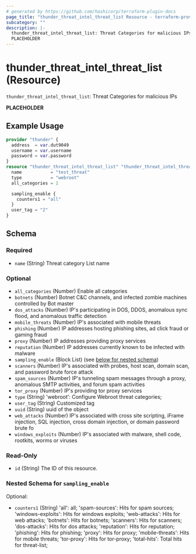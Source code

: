 ```yaml
---
# generated by https://github.com/hashicorp/terraform-plugin-docs
page_title: "thunder_threat_intel_threat_list Resource - terraform-provider-thunder"
subcategory: ""
description: |-
  thunder_threat_intel_threat_list: Threat Categories for malicious IPs
  PLACEHOLDER
---
```


# thunder_threat_intel_threat_list (Resource)

`thunder_threat_intel_threat_list`: Threat Categories for malicious IPs

__PLACEHOLDER__

## Example Usage

```terraform
provider "thunder" {
  address  = var.dut9049
  username = var.username
  password = var.password
}
resource "thunder_threat_intel_threat_list" "thunder_threat_intel_threat_list" {
  name           = "test_threat"
  type           = "webroot"
  all_categories = 1

  sampling_enable {
    counters1 = "all"
  }
  user_tag = "2"
}
```

<!-- schema generated by tfplugindocs -->
## Schema

### Required

- `name` (String) Threat category List name

### Optional

- `all_categories` (Number) Enable all categories
- `botnets` (Number) Botnet C&C channels, and infected zombie machines controlled by Bot master
- `dos_attacks` (Number) IP's participating in DOS, DDOS, anomalous sync flood, and anomalous traffic detection
- `mobile_threats` (Number) IP's associated with mobile threats
- `phishing` (Number) IP addresses hosting phishing sites, ad click fraud or gaming fraud
- `proxy` (Number) IP addresses providing proxy services
- `reputation` (Number) IP addresses currently known to be infected with malware
- `sampling_enable` (Block List) (see [below for nested schema](#nestedblock--sampling_enable))
- `scanners` (Number) IP's associated with probes, host scan, domain scan, and password brute force attack
- `spam_sources` (Number) IP's tunneling spam messages through a proxy, anomalous SMTP activities, and forum spam activities
- `tor_proxy` (Number) IP's providing tor proxy services
- `type` (String) 'webroot': Configure Webroot threat categories;
- `user_tag` (String) Customized tag
- `uuid` (String) uuid of the object
- `web_attacks` (Number) IP's associated with cross site scripting, iFrame injection, SQL injection, cross domain injection, or domain password brute fo
- `windows_exploits` (Number) IP's associated with malware, shell code, rootkits, worms or viruses

### Read-Only

- `id` (String) The ID of this resource.

<a id="nestedblock--sampling_enable"></a>
### Nested Schema for `sampling_enable`

Optional:

- `counters1` (String) 'all': all; 'spam-sources': Hits for spam sources; 'windows-exploits': Hits for windows exploits; 'web-attacks': Hits for web attacks; 'botnets': Hits for botnets; 'scanners': Hits for scanners; 'dos-attacks': Hits for dos attacks; 'reputation': Hits for reputation; 'phishing': Hits for phishing; 'proxy': Hits for proxy; 'mobile-threats': Hits for mobile threats; 'tor-proxy': Hits for tor-proxy; 'total-hits': Total hits for threat-list;


